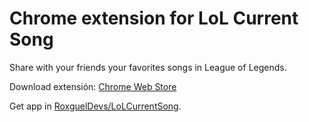 Chrome extension for LoL Current Song
===

Share with your friends your favorites songs in League of Legends.

Download extensión: [Chrome Web Store](https://chrome.google.com/webstore/detail/lol-current-song/fbgecinlphgenjenogfbglhpggmmdeco)

Get app in [RoxguelDevs/LoLCurrentSong](https://github.com/RoxguelDevs/LoLCurrentSong).
